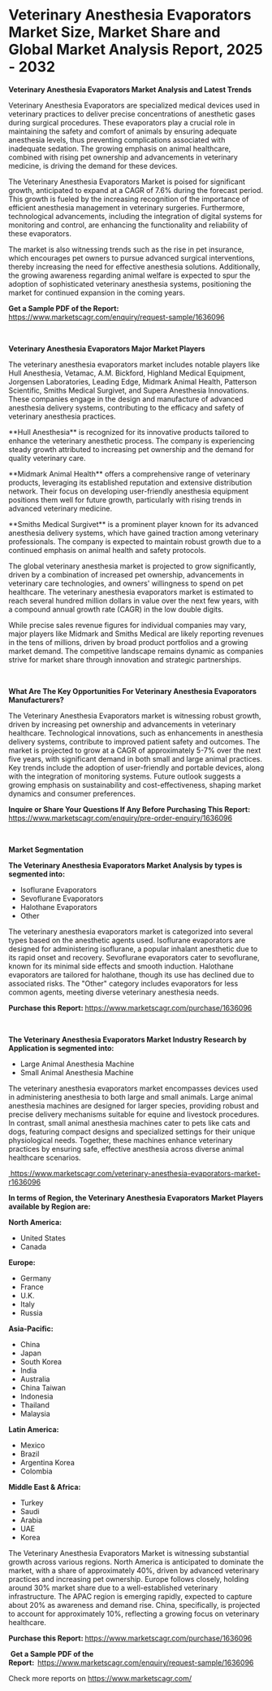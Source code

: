 <p><h1>Veterinary Anesthesia Evaporators Market Size, Market Share and Global Market Analysis Report, 2025 - 2032</h1></p><p><strong>Veterinary Anesthesia Evaporators Market Analysis and Latest Trends</strong></p>
<p><p>Veterinary Anesthesia Evaporators are specialized medical devices used in veterinary practices to deliver precise concentrations of anesthetic gases during surgical procedures. These evaporators play a crucial role in maintaining the safety and comfort of animals by ensuring adequate anesthesia levels, thus preventing complications associated with inadequate sedation. The growing emphasis on animal healthcare, combined with rising pet ownership and advancements in veterinary medicine, is driving the demand for these devices.</p><p>The Veterinary Anesthesia Evaporators Market is poised for significant growth, anticipated to expand at a CAGR of 7.6% during the forecast period. This growth is fueled by the increasing recognition of the importance of efficient anesthesia management in veterinary surgeries. Furthermore, technological advancements, including the integration of digital systems for monitoring and control, are enhancing the functionality and reliability of these evaporators.</p><p>The market is also witnessing trends such as the rise in pet insurance, which encourages pet owners to pursue advanced surgical interventions, thereby increasing the need for effective anesthesia solutions. Additionally, the growing awareness regarding animal welfare is expected to spur the adoption of sophisticated veterinary anesthesia systems, positioning the market for continued expansion in the coming years.</p></p>
<p><strong>Get a Sample PDF of the Report:&nbsp;</strong> <a href="https://www.marketscagr.com/enquiry/request-sample/1636096?utm_campaign=3131&utm_medium=2&utm_source=Github&utm_content=ia&utm_term=23032025&utm_id=veterinary-anesthesia-evaporators">https://www.marketscagr.com/enquiry/request-sample/1636096</a></p>
<p>&nbsp;</p>
<p><strong>Veterinary Anesthesia Evaporators Major Market Players</strong></p>
<p><p>The veterinary anesthesia evaporators market includes notable players like Hull Anesthesia, Vetamac, A.M. Bickford, Highland Medical Equipment, Jorgensen Laboratories, Leading Edge, Midmark Animal Health, Patterson Scientific, Smiths Medical Surgivet, and Supera Anesthesia Innovations. These companies engage in the design and manufacture of advanced anesthesia delivery systems, contributing to the efficacy and safety of veterinary anesthesia practices.</p><p>**Hull Anesthesia** is recognized for its innovative products tailored to enhance the veterinary anesthetic process. The company is experiencing steady growth attributed to increasing pet ownership and the demand for quality veterinary care.</p><p>**Midmark Animal Health** offers a comprehensive range of veterinary products, leveraging its established reputation and extensive distribution network. Their focus on developing user-friendly anesthesia equipment positions them well for future growth, particularly with rising trends in advanced veterinary medicine.</p><p>**Smiths Medical Surgivet** is a prominent player known for its advanced anesthesia delivery systems, which have gained traction among veterinary professionals. The company is expected to maintain robust growth due to a continued emphasis on animal health and safety protocols.</p><p>The global veterinary anesthesia market is projected to grow significantly, driven by a combination of increased pet ownership, advancements in veterinary care technologies, and owners' willingness to spend on pet healthcare. The veterinary anesthesia evaporators market is estimated to reach several hundred million dollars in value over the next few years, with a compound annual growth rate (CAGR) in the low double digits.</p><p>While precise sales revenue figures for individual companies may vary, major players like Midmark and Smiths Medical are likely reporting revenues in the tens of millions, driven by broad product portfolios and a growing market demand. The competitive landscape remains dynamic as companies strive for market share through innovation and strategic partnerships.</p></p>
<p>&nbsp;</p>
<p><strong>What Are The Key Opportunities For Veterinary Anesthesia Evaporators Manufacturers?</strong></p>
<p><p>The Veterinary Anesthesia Evaporators market is witnessing robust growth, driven by increasing pet ownership and advancements in veterinary healthcare. Technological innovations, such as enhancements in anesthesia delivery systems, contribute to improved patient safety and outcomes. The market is projected to grow at a CAGR of approximately 5-7% over the next five years, with significant demand in both small and large animal practices. Key trends include the adoption of user-friendly and portable devices, along with the integration of monitoring systems. Future outlook suggests a growing emphasis on sustainability and cost-effectiveness, shaping market dynamics and consumer preferences.</p></p>
<p><strong>Inquire or Share Your Questions If Any Before Purchasing This Report:</strong> <a href="https://www.marketscagr.com/enquiry/pre-order-enquiry/1636096?utm_campaign=3131&utm_medium=2&utm_source=Github&utm_content=ia&utm_term=23032025&utm_id=veterinary-anesthesia-evaporators">https://www.marketscagr.com/enquiry/pre-order-enquiry/1636096</a></p>
<p>&nbsp;</p>
<p><strong>Market Segmentation</strong></p>
<p><strong>The Veterinary Anesthesia Evaporators Market Analysis by types is segmented into:</strong></p>
<p><ul><li>Isoflurane Evaporators</li><li>Sevoflurane Evaporators</li><li>Halothane Evaporators</li><li>Other</li></ul></p>
<p><p>The veterinary anesthesia evaporators market is categorized into several types based on the anesthetic agents used. Isoflurane evaporators are designed for administering isoflurane, a popular inhalant anesthetic due to its rapid onset and recovery. Sevoflurane evaporators cater to sevoflurane, known for its minimal side effects and smooth induction. Halothane evaporators are tailored for halothane, though its use has declined due to associated risks. The "Other" category includes evaporators for less common agents, meeting diverse veterinary anesthesia needs.</p></p>
<p><strong>Purchase this Report:&nbsp;</strong><a href="https://www.marketscagr.com/purchase/1636096?utm_campaign=3131&utm_medium=2&utm_source=Github&utm_content=ia&utm_term=23032025&utm_id=veterinary-anesthesia-evaporators">https://www.marketscagr.com/purchase/1636096</a></p>
<p>&nbsp;</p>
<p><strong>The Veterinary Anesthesia Evaporators Market Industry Research by Application is segmented into:</strong></p>
<p><ul><li>Large Animal Anesthesia Machine</li><li>Small Animal Anesthesia Machine</li></ul></p>
<p><p>The veterinary anesthesia evaporators market encompasses devices used in administering anesthesia to both large and small animals. Large animal anesthesia machines are designed for larger species, providing robust and precise delivery mechanisms suitable for equine and livestock procedures. In contrast, small animal anesthesia machines cater to pets like cats and dogs, featuring compact designs and specialized settings for their unique physiological needs. Together, these machines enhance veterinary practices by ensuring safe, effective anesthesia across diverse animal healthcare scenarios.</p></p>
<p><a href="https://www.marketscagr.com/veterinary-anesthesia-evaporators-market-r1636096?utm_campaign=3131&utm_medium=2&utm_source=Github&utm_content=ia&utm_term=23032025&utm_id=veterinary-anesthesia-evaporators">&nbsp;https://www.marketscagr.com/veterinary-anesthesia-evaporators-market-r1636096</a></p>
<p><strong>In terms of Region, the Veterinary Anesthesia Evaporators Market Players available by Region are:</strong></p>
<p>
    <p> <strong> North America: </strong>
        <ul>
            <li>United States</li>
            <li>Canada</li>
        </ul>
        </p> 
    <p> <strong> Europe: </strong>
        <ul>
            <li>Germany</li>
            <li>France</li>
            <li>U.K.</li>
            <li>Italy</li>
            <li>Russia</li>
        </ul>
        </p> 
    <p> <strong> Asia-Pacific: </strong>
        <ul>
            <li>China</li>
            <li>Japan</li>
            <li>South Korea</li>
            <li>India</li>
            <li>Australia</li>
            <li>China Taiwan</li>
            <li>Indonesia</li>
            <li>Thailand</li>
            <li>Malaysia</li>
        </ul>
        </p> 
    <p> <strong> Latin America: </strong>
        <ul>
            <li>Mexico</li>
            <li>Brazil</li>
            <li>Argentina Korea</li>
            <li>Colombia</li>
        </ul>
        </p> 
    <p> <strong> Middle East & Africa: </strong>
        <ul>
            <li>Turkey</li>
            <li>Saudi</li>
            <li>Arabia</li>
            <li>UAE</li>
            <li>Korea</li>
        </ul>
    </p>
    </p>
<p><p>The Veterinary Anesthesia Evaporators Market is witnessing substantial growth across various regions. North America is anticipated to dominate the market, with a share of approximately 40%, driven by advanced veterinary practices and increasing pet ownership. Europe follows closely, holding around 30% market share due to a well-established veterinary infrastructure. The APAC region is emerging rapidly, expected to capture about 20% as awareness and demand rise. China, specifically, is projected to account for approximately 10%, reflecting a growing focus on veterinary healthcare.</p></p>
<p><strong>Purchase this Report: </strong><a href="https://www.marketscagr.com/purchase/1636096?utm_campaign=3131&utm_medium=2&utm_source=Github&utm_content=ia&utm_term=23032025&utm_id=veterinary-anesthesia-evaporators">https://www.marketscagr.com/purchase/1636096</a></p>
<p>&nbsp;<strong>Get a Sample PDF of the Report:&nbsp;&nbsp;</strong><a href="https://www.marketscagr.com/enquiry/request-sample/1636096?utm_campaign=3131&utm_medium=2&utm_source=Github&utm_content=ia&utm_term=23032025&utm_id=veterinary-anesthesia-evaporators">https://www.marketscagr.com/enquiry/request-sample/1636096</a></p>
<p><strong></strong></p>
<p>Check more reports on <a href="https://www.marketscagr.com/?utm_campaign=3131&utm_medium=2&utm_source=Github&utm_content=ia&utm_term=23032025&utm_id=veterinary-anesthesia-evaporators">https://www.marketscagr.com/</a></p>